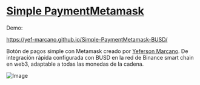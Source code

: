 # [Simple PaymentMetamask](https://github.com/yef-marcano/Simple-PaymentMetamask)


Demo:

https://yef-marcano.github.io/Simple-PaymentMetamask-BUSD/



Botón de pagos simple con Metamask creado por [Yeferson Marcano](https://ymrest.com/). De integración rápida configurada con BUSD en la red de Binance smart chain en web3, adaptable a todas las monedas de la cadena.

![Image](https://ymrest.com/assets/PayBUSD.jpg)